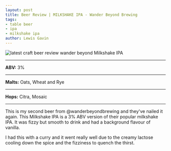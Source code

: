 ```yaml
---
layout: post
title: Beer Review | MILKSHAKE IPA - Wander Beyond Brewing 
tags:
- table beer
- ipa
- milkshake ipa
author: Lewis Gavin
---
```


![latest craft beer review wander beyond Milkshake IPA](https://instagram.fman1-1.fna.fbcdn.net/vp/8cf080e79e419476c942dcada91c8746/5C712995/t51.2885-15/sh0.08/e35/p750x750/41994190_289295035015288_8545228596652185064_n.jpg?ig_cache_key=MTg4MTIyNjIzMjI4NTI4ODkzNQ%3D%3D.2)

***
**ABV:** 3%

***
**Malts:**   Oats, Wheat and Rye

***
**Hops:**    Citra, Mosaic

***

This is my second beer from @wanderbeyondbrewing and they've nailed it again. This Milkshake IPA is a 3% ABV version of their popular milkshake IPA. It was fizzy but smooth to drink and had a background flavour of vanilla. 

I had this with a curry and it went really well due to the creamy lactose cooling down the spice and the fizziness to quench the thirst.


